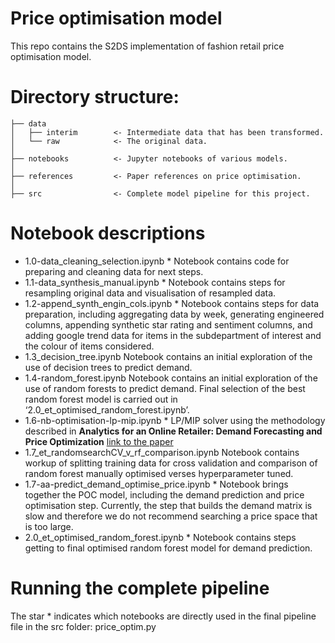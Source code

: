 # Price optimisation model

This repo contains the S2DS implementation of fashion retail price optimisation model.

# Directory structure: 

```
├── data
│   ├── interim        <- Intermediate data that has been transformed.
│   └── raw            <- The original data.
│
├── notebooks          <- Jupyter notebooks of various models.
│
├── references         <- Paper references on price optimisation.
│
├── src                <- Complete model pipeline for this project.

```

# Notebook descriptions

- 1.0-data_cleaning_selection.ipynb * Notebook contains code for preparing and cleaning data for next steps.
- 1.1-data_synthesis_manual.ipynb * Notebook contains steps for resampling original data and visualisation of resampled data.
- 1.2-append_synth_engin_cols.ipynb * Notebook contains steps for data preparation, including aggregating data by week, generating engineered columns,              appending synthetic star rating and sentiment columns, and adding google trend data for items in the subdepartment of interest and the colour of items considered.
- 1.3_decision_tree.ipynb Notebook contains an initial exploration of the use of decision trees to predict demand.
- 1.4-random_forest.ipynb Notebook contains an initial exploration of the use of random forests to predict demand. Final selection of the best random forest model is carried out in ‘2.0_et_optimised_random_forest.ipynb’.
- 1.6-nb-optimisation-lp-mip.ipynb * LP/MIP solver using the methodology described in **Analytics for an Online Retailer: Demand
Forecasting and Price Optimization** [link to the paper](https://pubsonline.informs.org/doi/10.1287/msom.2015.0561)
- 1.7_et_randomsearchCV_v_rf_comparison.ipynb Notebook contains workup of splitting training data for cross validation and comparison of random forest manually optimised verses hyperparameter tuned.
- 1.7-aa-predict_demand_optimise_price.ipynb * Notebook brings together the POC model, including the demand prediction and price optimisation step. Currently, the step that builds the demand matrix is slow and therefore we do not recommend searching a price space that is too large. 
- 2.0_et_optimised_random_forest.ipynb * Notebook contains steps getting to final optimised random forest model for demand prediction.



# Running the complete pipeline
The star * indicates which notebooks are directly used in the final pipeline file in the src folder: price_optim.py


